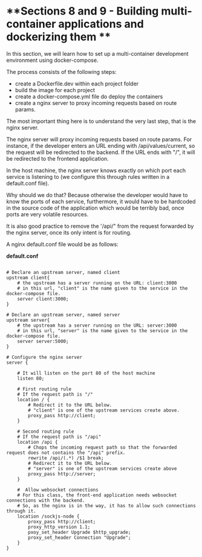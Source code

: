 # **Sections 8 and 9 - Building multi-container applications and dockerizing them **

In this section, we will learn how to set up a multi-container development environment using docker-compose.

The process consists of the following steps:

- create a Dockerfile.dev within each project folder
- build the image for each project
- create a docker-compose.yml file do deploy the containers
- create a nginx server to proxy incoming requests based on route params.

The most important thing here is to understand the very last step, that is the nginx server.

The nginx server will proxy incoming requests based on route params. For instance, if the developer enters an URL ending with /api/values/current, so the request will be redirected to the backend. If the URL ends with "/", it will be redirected to the frontend application.

In the host machine, the nginx server knows exactly on which port each service is listening to (we configure this through rules written in a default.conf file).

Why should we do that? Because otherwise the developer would have to know the ports of each service, furthermore, it would have to be hardcoded in the source code of the application which would be terribly bad, once ports are very volatile resources.

It is also good practice to remove the '/api/" from the request forwarded by the nginx server, once its only intent is for routing.

A nginx default.conf file would be as follows:

**default.conf**
```YML

# Declare an upstream server, named client
upstream client{
    # the upstream has a server running on the URL: client:3000
    # in this url, "client" is the name given to the service in the docker-compose file.
    server client:3000;
}

# Declare an upstream server, named server
upstream server{
    # the upstream has a server running on the URL: server:3000
    # in this url, "server" is the name given to the service in the docker-compose file.
    server server:5000;
}

# Configure the nginx server
server {

    # It will listen on the port 80 of the host machine
    listen 80;

    # First routing rule
    # If the request path is "/"
    location / {
        # Redirect it to the URL below.
        # "client" is one of the upstream services create above.
        proxy_pass http://client;
    }

    # Second routing rule
    # If the request path is "/api"
    location /api {
        # Chops the incoming request path so that the forwarded request does not contains the "/api" prefix.
        rewrite /api/(.*) /$1 break;
        # Redirect it to the URL below.
        # "server" is one of the upstream services create above
        proxy_pass http://server;
    }

    #  Allow websocket connections
    # For this class, the front-end application needs websocket connections with the backend.
    # So, as the nginx is in the way, it has to allow such connections through it.
    location /sockjs-node {
        proxy_pass http://client;
        proxy_http_version 1.1;
        pxoy_set_header Upgrade $http_upgrade;
        proxy_set_header Connection "Upgrade";
    }
}

```
        